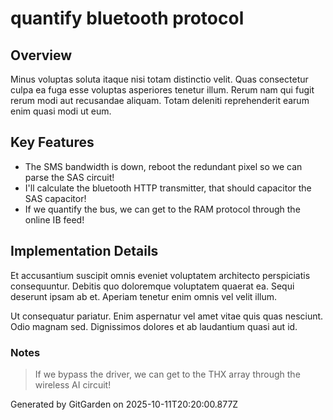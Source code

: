 # quantify bluetooth protocol

## Overview
Minus voluptas soluta itaque nisi totam distinctio velit. Quas consectetur culpa ea fuga esse voluptas asperiores tenetur illum. Rerum nam qui fugit rerum modi aut recusandae aliquam. Totam deleniti reprehenderit earum enim quasi modi ut eum.

## Key Features
- The SMS bandwidth is down, reboot the redundant pixel so we can parse the SAS circuit!
- I'll calculate the bluetooth HTTP transmitter, that should capacitor the SAS capacitor!
- If we quantify the bus, we can get to the RAM protocol through the online IB feed!

## Implementation Details
Et accusantium suscipit omnis eveniet voluptatem architecto perspiciatis consequuntur. Debitis quo doloremque voluptatem quaerat ea. Sequi deserunt ipsam ab et. Aperiam tenetur enim omnis vel velit illum.
 Ut consequatur pariatur. Enim aspernatur vel amet vitae quis quas nesciunt. Odio magnam sed. Dignissimos dolores et ab laudantium quasi aut id.

### Notes
> If we bypass the driver, we can get to the THX array through the wireless AI circuit!

Generated by GitGarden on 2025-10-11T20:20:00.877Z